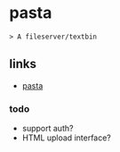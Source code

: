 # pasta

``` text
> A fileserver/textbin
```

## links

- [pasta](https://polarhive.net/pasta)

### todo

- support auth?
- HTML upload interface?

